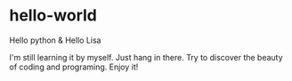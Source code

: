# hello-world
Hello python & Hello Lisa

I'm still learning it by myself. Just hang in there. Try to discover the beauty of coding and programing. Enjoy it!
